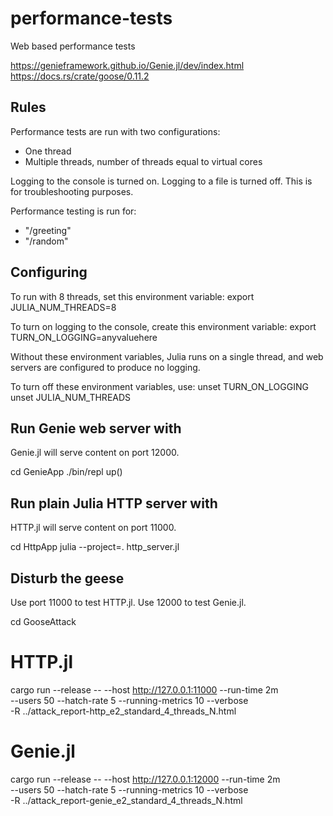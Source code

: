 # performance-tests
Web based performance tests

https://genieframework.github.io/Genie.jl/dev/index.html  
https://docs.rs/crate/goose/0.11.2

## Rules

Performance tests are run with two configurations: 
- One thread
- Multiple threads, number of threads equal to virtual cores

Logging to the console is turned on. Logging to a file is turned off.
This is for troubleshooting purposes.

Performance testing is run for:
- "/greeting"
- "/random"

## Configuring

To run with 8 threads, set this environment variable:
export JULIA_NUM_THREADS=8

To turn on logging to the console, create this environment variable:
export TURN_ON_LOGGING=anyvaluehere

Without these environment variables, Julia runs on a single thread, and web servers are configured to produce no logging.

To turn off these environment variables, use:
unset TURN_ON_LOGGING
unset JULIA_NUM_THREADS

## Run Genie web server with

Genie.jl will serve content on port 12000.

cd GenieApp
./bin/repl
up()

## Run plain Julia HTTP server with

HTTP.jl will serve content on port 11000.

cd HttpApp
julia --project=. http_server.jl

## Disturb the geese

Use port 11000 to test HTTP.jl. Use 12000 to test Genie.jl.

cd GooseAttack  

HTTP.jl
=======
cargo run --release -- --host http://127.0.0.1:11000 --run-time 2m \
--users 50 --hatch-rate 5 --running-metrics 10 --verbose \
-R ../attack_report-http_e2_standard_4_threads_N.html

Genie.jl
========
cargo run --release -- --host http://127.0.0.1:12000 --run-time 2m \
--users 50 --hatch-rate 5 --running-metrics 10 --verbose \
-R ../attack_report-genie_e2_standard_4_threads_N.html
